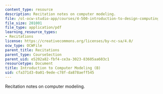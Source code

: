 ```yaml
---
content_type: resource
description: Recitation notes on computer modeling.
file: /ol-ocw-studio-app/courses/4-500-introduction-to-design-computing-fall-2008/cfa371d30a019edec78fda878aeff545_rec3.pdf
file_size: 201001
file_type: application/pdf
learning_resource_types:
- Recitations
license: https://creativecommons.org/licenses/by-nc-sa/4.0/
ocw_type: OCWFile
parent_title: Recitations
parent_type: CourseSection
parent_uid: e5202a82-fbf4-ce3a-3023-83605aa603c1
resourcetype: Document
title: Introduction to Computer Modeling (B)
uid: cfa371d3-0a01-9ede-c78f-da878aeff545
---
```

Recitation notes on computer modeling.
